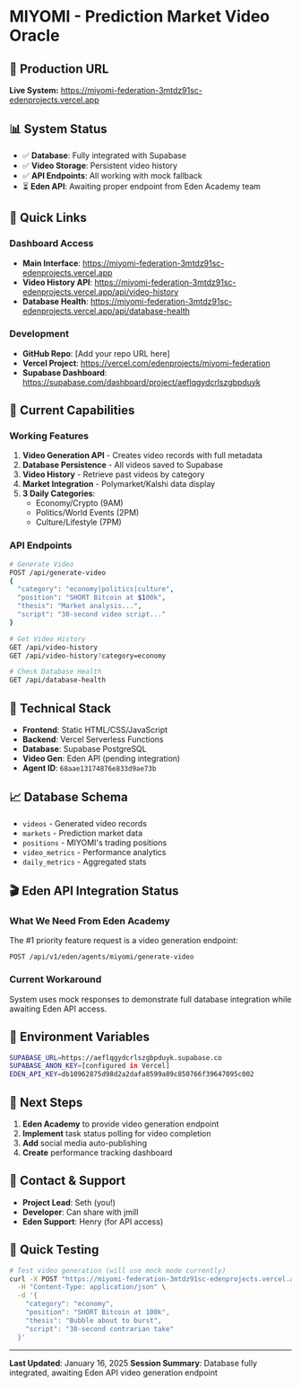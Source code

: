 # MIYOMI - Prediction Market Video Oracle

## 🚀 Production URL
**Live System:** https://miyomi-federation-3mtdz91sc-edenprojects.vercel.app

## 📊 System Status
- ✅ **Database**: Fully integrated with Supabase
- ✅ **Video Storage**: Persistent video history 
- ✅ **API Endpoints**: All working with mock fallback
- ⏳ **Eden API**: Awaiting proper endpoint from Eden Academy team

## 🔗 Quick Links

### Dashboard Access
- **Main Interface**: https://miyomi-federation-3mtdz91sc-edenprojects.vercel.app
- **Video History API**: https://miyomi-federation-3mtdz91sc-edenprojects.vercel.app/api/video-history
- **Database Health**: https://miyomi-federation-3mtdz91sc-edenprojects.vercel.app/api/database-health

### Development
- **GitHub Repo**: [Add your repo URL here]
- **Vercel Project**: https://vercel.com/edenprojects/miyomi-federation
- **Supabase Dashboard**: https://supabase.com/dashboard/project/aeflqgydcrlszgbpduyk

## 🎯 Current Capabilities

### Working Features
1. **Video Generation API** - Creates video records with full metadata
2. **Database Persistence** - All videos saved to Supabase
3. **Video History** - Retrieve past videos by category
4. **Market Integration** - Polymarket/Kalshi data display
5. **3 Daily Categories**:
   - Economy/Crypto (9AM)
   - Politics/World Events (2PM)
   - Culture/Lifestyle (7PM)

### API Endpoints
```bash
# Generate Video
POST /api/generate-video
{
  "category": "economy|politics|culture",
  "position": "SHORT Bitcoin at $100k",
  "thesis": "Market analysis...",
  "script": "30-second video script..."
}

# Get Video History
GET /api/video-history
GET /api/video-history?category=economy

# Check Database Health
GET /api/database-health
```

## 🔧 Technical Stack
- **Frontend**: Static HTML/CSS/JavaScript
- **Backend**: Vercel Serverless Functions
- **Database**: Supabase PostgreSQL
- **Video Gen**: Eden API (pending integration)
- **Agent ID**: `68aae13174876e833d9ae73b`

## 📈 Database Schema
- `videos` - Generated video records
- `markets` - Prediction market data
- `positions` - MIYOMI's trading positions
- `video_metrics` - Performance analytics
- `daily_metrics` - Aggregated stats

## 🎬 Eden API Integration Status

### What We Need From Eden Academy
The #1 priority feature request is a video generation endpoint:

```
POST /api/v1/eden/agents/miyomi/generate-video
```

### Current Workaround
System uses mock responses to demonstrate full database integration while awaiting Eden API access.

## 📝 Environment Variables
```bash
SUPABASE_URL=https://aeflqgydcrlszgbpduyk.supabase.co
SUPABASE_ANON_KEY=[configured in Vercel]
EDEN_API_KEY=db10962875d98d2a2dafa8599a89c850766f39647095c002
```

## 🔄 Next Steps
1. **Eden Academy** to provide video generation endpoint
2. **Implement** task status polling for video completion
3. **Add** social media auto-publishing
4. **Create** performance tracking dashboard

## 💬 Contact & Support
- **Project Lead**: Seth (you!)
- **Developer**: Can share with jmill
- **Eden Support**: Henry (for API access)

## 🎯 Quick Testing
```bash
# Test video generation (will use mock mode currently)
curl -X POST "https://miyomi-federation-3mtdz91sc-edenprojects.vercel.app/api/generate-video" \
  -H "Content-Type: application/json" \
  -d '{
    "category": "economy",
    "position": "SHORT Bitcoin at 100k",
    "thesis": "Bubble about to burst",
    "script": "30-second contrarian take"
  }'
```

---

**Last Updated**: January 16, 2025
**Session Summary**: Database fully integrated, awaiting Eden API video generation endpoint